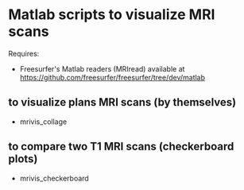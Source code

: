 
# Matlab scripts to visualize MRI scans

Requires:
- Freesurfer's Matlab readers (MRIread) available at https://github.com/freesurfer/freesurfer/tree/dev/matlab


## to visualize plans MRI scans (by themselves)

 - mrivis_collage


## to compare two T1 MRI scans (checkerboard plots)

 - mrivis_checkerboard

 
